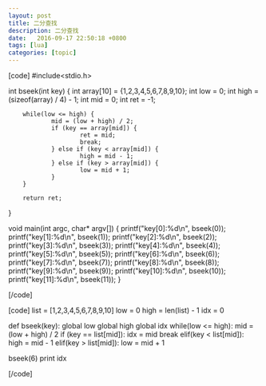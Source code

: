 ```yaml
---
layout: post
title: 二分查找
description: 二分查找
date:   2016-09-17 22:50:18 +0800 
tags: [lua]
categories: [topic]
---
```

[code]
#include<stdio.h>

int bseek(int key) {
        int array[10] = {1,2,3,4,5,6,7,8,9,10};
        int low = 0;
        int high = (sizeof(array) / 4) - 1;
        int mid = 0;
        int ret = -1;

        while(low <= high) {
                mid = (low + high) / 2;
                if (key == array[mid]) {
                        ret = mid;
                        break;
                } else if (key < array[mid]) {
                        high = mid - 1;
                } else if (key > array[mid]) {
                        low = mid + 1;
                }
        }

        return ret;
}


void main(int argc, char* argv[])
{
        printf("key[0]:%d\n", bseek(0));
        printf("key[1]:%d\n", bseek(1));
        printf("key[2]:%d\n", bseek(2));
        printf("key[3]:%d\n", bseek(3));
        printf("key[4]:%d\n", bseek(4));
        printf("key[5]:%d\n", bseek(5));
        printf("key[6]:%d\n", bseek(6));
        printf("key[7]:%d\n", bseek(7));
        printf("key[8]:%d\n", bseek(8));
        printf("key[9]:%d\n", bseek(9));
        printf("key[10]:%d\n", bseek(10));
        printf("key[11]:%d\n", bseek(11));
}


[/code]



[code]
list  = [1,2,3,4,5,6,7,8,9,10]
low = 0
high = len(list) - 1
idx = 0

def bseek(key):
        global low
        global high
        global idx
        while(low <= high):
                mid = (low + high) / 2
                if (key == list[mid]):
                        idx = mid
                        break
                elif(key < list[mid]):
                        high = mid - 1
                elif(key > list[mid]):
                        low = mid + 1

bseek(6)
print idx
           
[/code]